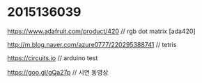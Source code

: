 # 2015136039

https://www.adafruit.com/product/420
// rgb dot matrix [ada420]

http://m.blog.naver.com/azure0777/220295388741
// tetris

https://circuits.io
// arduino test

https://goo.gl/gQa27p
// 시연 동영상
